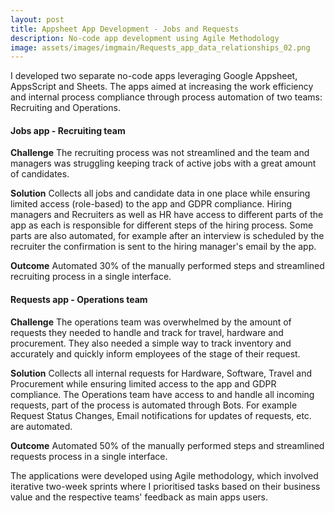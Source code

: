 ```yaml
---
layout: post
title: Appsheet App Development - Jobs and Requests
description: No-code app development using Agile Methodology
image: assets/images/imgmain/Requests_app_data_relationships_02.png
---
```


I developed two separate no-code apps leveraging Google Appsheet, AppsScript and Sheets. The apps aimed at increasing the work efficiency and internal process compliance through process automation of two teams: Recruiting and Operations. 
#### Jobs app - Recruiting team

**Challenge**
The recruiting process was not streamlined and the team and managers was struggling keeping track of active jobs with a great amount of candidates. 

**Solution**
Collects all jobs and candidate data in one place while ensuring limited access (role-based) to the app and GDPR compliance. Hiring managers and Recruiters as well as HR have access to different parts of the app as each is responsible for different steps of the hiring process. Some parts are also automated, for example after an interview is scheduled by the recruiter the confirmation is sent to the hiring manager's email by the app.

**Outcome**
Automated 30% of the manually performed steps and streamlined recruiting process in a single interface.

#### Requests app - Operations team

**Challenge**
The operations team was overwhelmed by the amount of requests they needed to handle and track for travel, hardware and procurement. They also needed a simple way to track inventory and accurately and quickly inform employees of the stage of their request.

**Solution**
Collects all internal requests for Hardware, Software, Travel and Procurement while ensuring limited access to the app and GDPR compliance. The Operations team have access to and handle all incoming requests, part of the process is automated through Bots. For example Request Status Changes, Email notifications for updates of requests, etc. are automated.

**Outcome**
Automated 50% of the manually performed steps and streamlined requests process in a single interface.

The applications were developed using Agile methodology, which involved iterative two-week sprints where I prioritised tasks based on their business value and the respective teams' feedback as main apps users.
